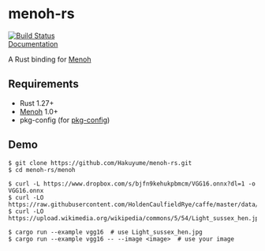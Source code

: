# menoh-rs

[![Build Status](https://travis-ci.org/Hakuyume/menoh-rs.svg?branch=master)](https://travis-ci.org/Hakuyume/menoh-rs)  
[Documentation](https://hakuyume.github.io/menoh-rs/menoh/)

A Rust binding for [Menoh](https://github.com/pfnet-research/menoh)

## Requirements
- Rust 1.27+
- [Menoh](https://github.com/pfnet-research/menoh) 1.0+
- pkg-config (for [pkg-config](https://crates.io/crates/pkg-config))

## Demo

```
$ git clone https://github.com/Hakuyume/menoh-rs.git
$ cd menoh-rs/menoh

$ curl -L https://www.dropbox.com/s/bjfn9kehukpbmcm/VGG16.onnx?dl=1 -o VGG16.onnx
$ curl -LO https://raw.githubusercontent.com/HoldenCaulfieldRye/caffe/master/data/ilsvrc12/synset_words.txt
$ curl -LO https://upload.wikimedia.org/wikipedia/commons/5/54/Light_sussex_hen.jpg

$ cargo run --example vgg16  # use Light_sussex_hen.jpg
$ cargo run --example vgg16 -- --image <image>  # use your image
```
